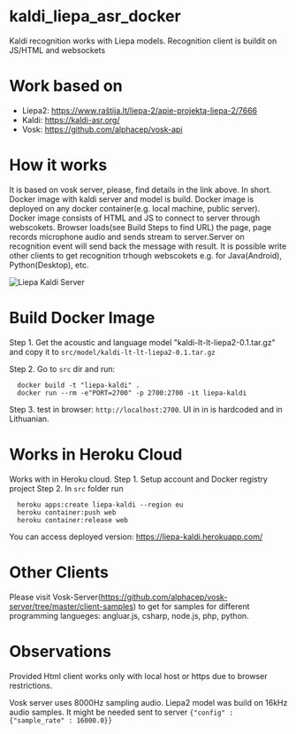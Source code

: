 # kaldi_liepa_asr_docker
Kaldi recognition works with Liepa models. Recognition client is buildit on JS/HTML and websockets

# Work based on 

* Liepa2: https://www.raštija.lt/liepa-2/apie-projektą-liepa-2/7666
* Kaldi: https://kaldi-asr.org/
* Vosk: https://github.com/alphacep/vosk-api

# How it works

It is based on vosk server, please, find details in the link above. In short. Docker image with kaldi server and model is build. Docker image is deployed on any docker container(e.g. local machine, public server). Docker image consists of HTML and JS to connect to server through webscokets. Browser loads(see Build Steps to find URL) the page, page records microphone audio and sends stream to server.Server on recognition event will send back the message with result. It is possible write other clients to get recognition trhough webscokets e.g. for Java(Android), Python(Desktop), etc. 

![Liepa Kaldi Server](https://github.com/liepa-project/kaldi_liepa_asr_docker/doc/liepa_kaldi_server.png)

# Build Docker Image

Step 1. Get the acoustic and language model "kaldi-lt-lt-liepa2-0.1.tar.gz" and copy it to ```src/model/kaldi-lt-lt-liepa2-0.1.tar.gz```

Step 2. Go to ```src``` dir and run:
```
  docker build -t "liepa-kaldi" .
  docker run --rm -e"PORT=2700" -p 2700:2700 -it liepa-kaldi
```

Step 3. test in browser: ```http://localhost:2700```. UI in in is hardcoded and in Lithuanian.

# Works in Heroku Cloud

Works with in Heroku cloud.
Step 1. Setup account and Docker registry project
Step 2. In ```src``` folder run
```
  heroku apps:create liepa-kaldi --region eu
  heroku container:push web
  heroku container:release web 
```
You can access deployed version: https://liepa-kaldi.herokuapp.com/

# Other Clients

Please visit Vosk-Server(https://github.com/alphacep/vosk-server/tree/master/client-samples)  to get for samples for different programming langueges: angluar.js, csharp, node.js, php, python. 

# Observations

Provided Html client works only with local host or https due to browser restrictions. 

Vosk server uses 8000Hz sampling audio. Liepa2 model was build on 16kHz audio samples. It might be needed sent to server ```{"config" : {"sample_rate" : 16000.0}}``` 
